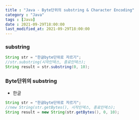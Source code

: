 ```yaml
---
title : "Java - Byte단위의 substring & Character Encoding"
category : "Java"
tags : [Java]
date : 2021-09-29T18:00:00
last_modified_at: 2021-09-29T18:00:00
---
```

### substring

```java
String str = "한글byte단위로 자르기";
//str.substring(시작인덱스, 종료인덱스);
String result = str.substring(0, 10);
```

### Byte단위의 substring
- 한글
```java
String str = "한글byte단위로 자르기";
//new String(str.getBytes(), 시작인덱스, 종료인덱스);
String result = new String(str.getBytes(), 0, 10);
```